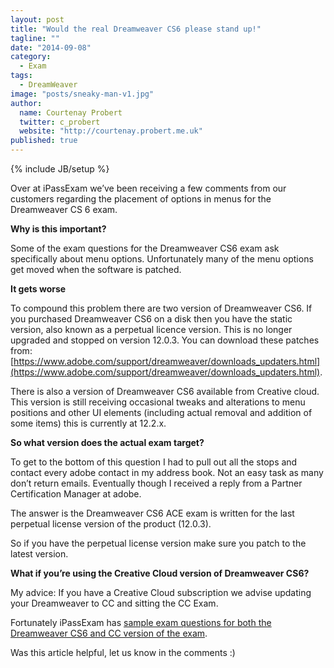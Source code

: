 ```yaml
---
layout: post
title: "Would the real Dreamweaver CS6 please stand up!"
tagline: ""
date: "2014-09-08"
category: 
  - Exam
tags: 
  - DreamWeaver
image: "posts/sneaky-man-v1.jpg"
author: 
  name: Courtenay Probert
  twitter: c_probert
  website: "http://courtenay.probert.me.uk"
published: true
---
```


{% include JB/setup %}

Over at iPassExam we’ve been receiving a few comments from our customers regarding the placement of options in menus for the Dreamweaver CS 6 exam.

**Why is this important?**

Some of the exam questions for the Dreamweaver CS6 exam ask specifically about menu options.  Unfortunately many of the menu options get moved when the software is patched.

**It gets worse**

To compound this problem there are two version of Dreamweaver CS6.  If you purchased Dreamweaver CS6 on a disk then you have the static version, also known as a perpetual licence version.  This is no longer upgraded and stopped on version 12.0.3.  You can download these patches from: [https://www.adobe.com/support/dreamweaver/downloads_updaters.html](https://www.adobe.com/support/dreamweaver/downloads_updaters.html).  

There is also a version of Dreamweaver CS6 available from Creative cloud.  This version is still receiving occasional tweaks and alterations to menu positions and other UI elements (including actual removal and addition of some items) this is currently at 12.2.x.

**So what version does the actual exam target?**

To get to the bottom of this question I had to pull out all the stops and contact every adobe contact in my address book. Not an easy task as many don’t return emails. Eventually though I received a reply from a Partner Certification Manager at adobe.

The answer is the Dreamweaver CS6 ACE exam is written for the last perpetual license version of the product (12.0.3).

So if you have the perpetual license version make sure you patch to the latest version.  

**What if  you’re using the Creative Cloud version of Dreamweaver CS6?**

My advice: If you have a Creative Cloud subscription we advise updating your Dreamweaver to CC and sitting the CC Exam.

Fortunately iPassExam has [sample exam questions for both the Dreamweaver CS6 and CC version of the exam](https://www.ipassexam.com/p/adobe-dreamweaver-exam-study).  

Was this article helpful, let us know in the comments :)